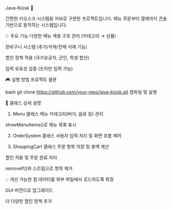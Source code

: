 Java-Kiosk 🍔

간편한 키오스크 시스템을 자바로 구현한 프로젝트입니다. 메뉴 주문부터 결제까지 콘솔 기반으로 동작하는 시스템입니다.

✨ 주요 기능
다양한 메뉴 계층 구조 관리 (카테고리 → 상품)

장바구니 시스템 (추가/삭제/전체 삭제 기능)

할인 정책 적용 (국가유공자, 군인, 학생 할인)

입력 유효성 검증 (숫자만 입력 가능)

🎮 실행 방법
프로젝트 클론

bash
git clone https://github.com/your-repo/java-kiosk.git
컴파일 및 실행

📝 클래스 상세 설명
1. Menu 클래스
메뉴 카테고리(버거, 음료 등) 관리

showMenuItems()로 메뉴 목록 표시

2. OrderSystem 클래스
사용자 입력 처리 및 화면 흐름 제어

3. ShoppingCart 클래스
주문 항목 저장 및 총액 계산

할인 적용 및 주문 완료 처리

removeIf()와 스트림으로 항목 제거

💡 개선 가능한 점
데이터를 외부 파일에서 로드하도록 확장

GUI 버전으로 업그레이드

더 다양한 할인 정책 추가
